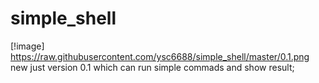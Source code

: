 # simple_shell

[!image] https://raw.githubusercontent.com/ysc6688/simple_shell/master/0.1.png
new just version 0.1 which can run simple commads and show result;
